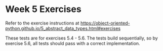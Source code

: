 # Week 5 Exercises

Refer to the exercise instructions at https://object-oriented-python.github.io/5_abstract_data_types.html#exercises

These tests are for exercises 5.4 - 5.6. The tests build sequentially, so by exercise 5.6, all tests should pass with a correct implementation.
